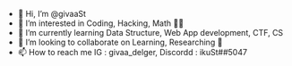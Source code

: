 - 👋 Hi, I’m @givaaSt
- 👀 I’m interested in Coding, Hacking, Math 👨‍💻
- 🌱 I’m currently learning Data Structure, Web App development, CTF, CS
- 💞️ I’m looking to collaborate on Learning, Researching 📙
- 📫 How to reach me IG : givaa_delger, Discordd : ikuSt##5047

<!---
givaaSt/givaaSt is a ✨ special ✨ repository because its `README.md` (this file) appears on your GitHub profile.
You can click the Preview link to take a look at your changes.
--->
